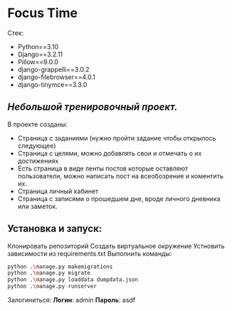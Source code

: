 # Focus Time

Стек: 
- Python==3.10
- Django==3.2.11
- Pillow==9.0.0
- django-grappelli==3.0.2
- django-filebrowser==4.0.1
- django-tinymce==3.3.0

## _Небольшой тренировочный проект._

В проекте созданы:
* Страница с заданиями (нужно пройти задание чтобы открылось следующее)
* Страница с целями, можно добавлять свои и отмечать о их достижениях
* Есть страница в виде ленты постов которые оставляют пользователи, можно написать пост на всеобозрение и коментить их.
* Страница личный кабинет
* Страница с записями о прошедшем дне, вроде личного дневника или заметок.



## Установка и запуск:
Клонировать репозиторий
Создать виртуальное окружение
Устновить зависимости из requirements.txt
Выполнить команды: 
```sh
python .\manage.py makemigrations
python .\manage.py migrate
python .\manage.py loaddata dumpdata.json
python .\manage.py runserver
```
Залогиниться: 
**Логин**: admin
**Пароль**: asdf 

